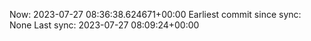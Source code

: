 Now: 2023-07-27 08:36:38.624671+00:00 Earliest commit since sync: None Last sync: 2023-07-27 08:09:24+00:00
